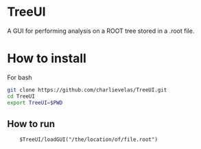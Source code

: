 # TreeUI
A GUI for performing analysis on a ROOT tree stored in a .root file.

# How to install
For bash
```bash
git clone https://github.com/charlievelas/TreeUI.git
cd TreeUI
export TreeUI=$PWD
```

## How to run
        $TreeUI/loadGUI("/the/location/of/file.root")
